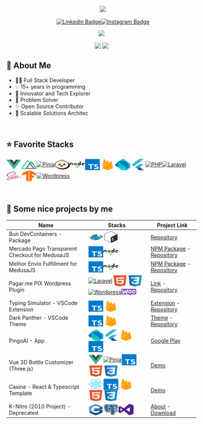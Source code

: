 <p id="header" align="center">
  <img src="https://media.giphy.com/media/M9gbBd9nbDrOTu1Mqx/giphy.gif" width="100"/>
</p>

<p id="buttons" align="center">
  <a href="https://www.linkedin.com/in/marcos-gomes-neto/"><img src="https://img.shields.io/badge/LinkedIn-blue?style=for-the-badge&logo=linkedin&logoColor=white" alt="LinkedIn Badge"/></a><a href="https://www.instagram.com/mgn.stack/"><img src="https://img.shields.io/badge/Instagram-E4405F?style=for-the-badge&logo=instagram&logoColor=white" alt="Instagram Badge"/></a>
</p>

<p align="center">
<img height="180em" src="http://github-profile-summary-cards.vercel.app/api/cards/profile-details?username=marcosgomesneto&theme=github_dark"/>
</p>

<p align="center">
    <img height="180em" src="https://github-readme-stats.vercel.app/api?username=marcosgomesneto&show_icons=true&theme=dracula&include_all_commits=true&count_private=true"/>
  <img height="180em" src="https://github-readme-stats.vercel.app/api/top-langs/?username=wallycoding&layout=compact&langs_count=10&theme=dracula"/>
</p>

## 📖 About Me

- 👨‍💻 Full Stack Developer
- 💡 15+ years in programming
- 🚀 Innovator and Tech Explorer
- 🔧 Problem Solver
- ✨ Open Source Contributor
- 📐 Scalable Solutions Architec

<br>

## ⭐ Favorite Stacks

<a href="https://vuejs.org/" rel="nofollow" ><img align="center" alt="VueJS" height="30" width="40" src="https://raw.githubusercontent.com/devicons/devicon/master/icons/vuejs/vuejs-original.svg" style="max-width: 100%;"></a><a href="https://nuxt.com/" rel="nofollow" ><img align="center" alt="NuxtJS" height="30" width="40" src="https://raw.githubusercontent.com/devicons/devicon/master/icons/nuxtjs/nuxtjs-original.svg" style="max-width: 100%;"></a><a href="https://pinia.vuejs.org/" rel="nofollow" ><img align="center" alt="Pinia" height="30" width="40" src="https://pinia.vuejs.org/logo.svg" style="max-width: 100%;"></a><a href="https://bun.sh/" rel="nofollow" ><img align="center" alt="Bun Runtime" height="30" width="40" src="https://raw.githubusercontent.com/devicons/devicon/master/icons/bun/bun-original.svg" style="max-width: 100%;"></a><a href="https://nodejs.org/" rel="nofollow" ><img align="center" alt="Node.js" height="30" width="40" src="https://raw.githubusercontent.com/devicons/devicon/master/icons/nodejs/nodejs-original-wordmark.svg" style="max-width: 100%;"></a><a href="https://www.typescriptlang.org/" rel="nofollow" ><img align="center" alt="TypeScript" height="30" width="40" src="https://raw.githubusercontent.com/devicons/devicon/master/icons/typescript/typescript-original.svg" style="max-width: 100%;"></a><a href="https://firebase.google.com/" rel="nofollow"><img align="center" alt="Firebase" height="30" width="40" src="https://raw.githubusercontent.com/devicons/devicon/master/icons/firebase/firebase-plain.svg"></a><a href="https://dart.dev/" rel="nofollow"><img align="center" alt="Dart" height="30" width="40" src="https://raw.githubusercontent.com/devicons/devicon/master/icons/dart/dart-original.svg" style="max-width: 100%;"></a><a href="https://flutter.dev/" rel="nofollow"><img align="center" alt="Flutter" height="30" width="40" src="https://raw.githubusercontent.com/devicons/devicon/master/icons/flutter/flutter-original.svg" style="max-width: 100%;"></a><a href="https://www.php.net/" rel="nofollow"><img align="center" alt="PHP" height="30" width="40" src="https://www.php.net/images/logos/new-php-logo.svg" style="max-width: 100%;"></a><a href="https://laravel.com/" rel="nofollow"><img align="center" alt="Laravel" height="30" width="40" src="https://laravel.com/img/logomark.min.svg" style="max-width: 100%;"></a><a href="https://sass-lang.com/" rel="nofollow"><img align="center" alt="SASS" height="30" width="40" src="https://raw.githubusercontent.com/devicons/devicon/master/icons/sass/sass-original.svg" style="max-width: 100%;"></a><a href="https://www.tensorflow.org/" rel="nofollow"><img align="center" alt="TensorFlow" height="30" width="40" src="https://raw.githubusercontent.com/devicons/devicon/master/icons/tensorflow/tensorflow-original.svg" style="max-width: 100%;"></a><a href="https://wordpress.org/" rel="nofollow"><img align="center" alt="Wordpress" height="30" width="40" src="https://upload.wikimedia.org/wikipedia/commons/0/09/Wordpress-Logo.svg" style="max-width: 100%;"></a>

<br>

## 🙌 Some nice projects by me

|Name|Stacks|Project Link|
|---|---|---|
|Bun DevContainers - Package|<a href="https://www.docker.com/" rel="nofollow" ><img align="center" alt="Docker" height="30" width="40" src="https://raw.githubusercontent.com/devicons/devicon/master/icons/docker/docker-original.svg" style="max-width: 100%;"></a><a href="https://www.linux.org/" rel="nofollow"><img align="center" alt="Bash" height="30" width="40" src="https://raw.githubusercontent.com/devicons/devicon/master/icons/bash/bash-original.svg"></a>|[Repository](https://github.com/marcosgomesneto/bun-devcontainers)|
|Mercado Pago Transparent Checkout for MedusaJS|<a href="https://www.typescriptlang.org/" rel="nofollow" ><img align="center" alt="TypeScript" height="30" width="40" src="https://raw.githubusercontent.com/devicons/devicon/master/icons/typescript/typescript-original.svg" style="max-width: 100%;"></a><a href="https://nodejs.org/" rel="nofollow" ><img align="center" alt="Node.js" height="30" width="40" src="https://raw.githubusercontent.com/devicons/devicon/master/icons/nodejs/nodejs-original-wordmark.svg" style="max-width: 100%;"></a>|[NPM Package](https://www.npmjs.com/package/@marcosgn/medusa-payment-mercadopago) - [Repository](https://github.com/marcosgomesneto/medusa-payment-mercadopago)|
|Melhor Envio Fulfillment for MedusaJS|<a href="https://www.typescriptlang.org/" rel="nofollow" ><img align="center" alt="TypeScript" height="30" width="40" src="https://raw.githubusercontent.com/devicons/devicon/master/icons/typescript/typescript-original.svg" style="max-width: 100%;"></a><a href="https://nodejs.org/" rel="nofollow" ><img align="center" alt="Node.js" height="30" width="40" src="https://raw.githubusercontent.com/devicons/devicon/master/icons/nodejs/nodejs-original-wordmark.svg" style="max-width: 100%;"></a>|[NPM Package](https://www.npmjs.com/package/@marcosgn/medusa-fulfillment-melhor-envio) - [Repository](https://github.com/marcosgomesneto/medusa-fulfillment-melhor-envio)|
|Pagar.me PIX Wordpress Plugin|<a href="https://www.php.net/" rel="nofollow"><img align="center" alt="Laravel" height="30" width="40" src="https://www.php.net/images/logos/new-php-logo.svg" style="max-width: 100%;"></a><a href="https://pt.wikipedia.org/wiki/HTML5" rel="nofollow"><img align="center" alt="HTML5" height="30" width="40" src="https://raw.githubusercontent.com/devicons/devicon/master/icons/html5/html5-original.svg"></a><a href="https://pt.wikipedia.org/wiki/CSS3" rel="nofollow"><img align="center" alt="CSS3" height="30" width="40" src="https://raw.githubusercontent.com/devicons/devicon/master/icons/css3/css3-original.svg"></a><a href="https://wordpress.org/" rel="nofollow"><img align="center" alt="Wordpress" height="30" width="40" src="https://upload.wikimedia.org/wikipedia/commons/0/09/Wordpress-Logo.svg" style="max-width: 100%;"></a><a href="https://woocommerce.com/" rel="nofollow"><img align="center" alt="Woocommerce" height="30" width="40" src="https://raw.githubusercontent.com/devicons/devicon/master/icons/woocommerce/woocommerce-original.svg" style="max-width: 100%;"></a>|[Link](https://wordpress.org/plugins/wc-pagarme-pix-payment/) - [Repository](https://github.com/marcosgomesneto/woocommerce-pagarme-pix-payment)|
|Typing Simulator - VSCode Extension|<a href="https://www.typescriptlang.org/" rel="nofollow" ><img align="center" alt="TypeScript" height="30" width="40" src="https://raw.githubusercontent.com/devicons/devicon/master/icons/typescript/typescript-original.svg" style="max-width: 100%;"></a><a href="https://firebase.google.com/" rel="nofollow"><img align="center" alt="Firebase" height="30" width="40" src="https://raw.githubusercontent.com/devicons/devicon/master/icons/firebase/firebase-plain.svg"></a>|[Extension](https://marketplace.visualstudio.com/items?itemName=marcos-gomes-neto.typing-simulator) - [Repository](https://github.com/marcosgomesneto/typing-simulator)|
|Dark Panther - VSCode Theme|<a href="https://www.typescriptlang.org/" rel="nofollow" ><img align="center" alt="TypeScript" height="30" width="40" src="https://raw.githubusercontent.com/devicons/devicon/master/icons/typescript/typescript-original.svg" style="max-width: 100%;"></a><a href="https://firebase.google.com/" rel="nofollow"><img align="center" alt="Firebase" height="30" width="40" src="https://raw.githubusercontent.com/devicons/devicon/master/icons/firebase/firebase-plain.svg"></a>|[Theme](https://marketplace.visualstudio.com/items?itemName=marcos-gomes-neto.dark-panther) - [Repository](https://github.com/marcosgomesneto/dark-panther)|
|PingoAI - App|<a href="https://dart.dev/" rel="nofollow"><img align="center" alt="Dart" height="30" width="40" src="https://raw.githubusercontent.com/devicons/devicon/master/icons/dart/dart-original.svg" style="max-width: 100%;"></a><a href="https://flutter.dev/" rel="nofollow"><img align="center" alt="Flutter" height="30" width="40" src="https://raw.githubusercontent.com/devicons/devicon/master/icons/flutter/flutter-original.svg" style="max-width: 100%;"></a><a href="https://firebase.google.com/" rel="nofollow"><img align="center" alt="Firebase" height="30" width="40" src="https://raw.githubusercontent.com/devicons/devicon/master/icons/firebase/firebase-plain.svg"></a><a href="https://www.typescriptlang.org/" rel="nofollow" ><img align="center" alt="TypeScript" height="30" width="40" src="https://raw.githubusercontent.com/devicons/devicon/master/icons/typescript/typescript-original.svg" style="max-width: 100%;"></a>|[Google Play](https://play.google.com/store/apps/details?id=io.infixs.pingoai)|
|Vue 3D Bottle Customizer (Three.js)|<a href="https://vuejs.org/" rel="nofollow" ><img align="center" alt="VueJS" height="30" width="40" src="https://raw.githubusercontent.com/devicons/devicon/master/icons/vuejs/vuejs-original.svg" style="max-width: 100%;"></a><a href="https://pinia.vuejs.org/" rel="nofollow" ><img align="center" alt="Pinia" height="30" width="40" src="https://pinia.vuejs.org/logo.svg" style="max-width: 100%;"></a><a href="https://www.typescriptlang.org/" rel="nofollow" ><img align="center" alt="TypeScript" height="30" width="40" src="https://raw.githubusercontent.com/devicons/devicon/master/icons/typescript/typescript-original.svg" style="max-width: 100%;"></a><a href="https://pt.wikipedia.org/wiki/HTML5" rel="nofollow"><img align="center" alt="HTML5" height="30" width="40" src="https://raw.githubusercontent.com/devicons/devicon/master/icons/html5/html5-original.svg"></a><a href="https://pt.wikipedia.org/wiki/CSS3" rel="nofollow"><img align="center" alt="CSS3" height="30" width="40" src="https://raw.githubusercontent.com/devicons/devicon/master/icons/css3/css3-original.svg"></a>|[Demo](https://bottle.marcosgomesneto.dev/)|
|Casine - React & Typescript Template|<a href="https://react.dev/" rel="nofollow" ><img align="center" alt="ReactJS" height="30" width="40" src="https://raw.githubusercontent.com/devicons/devicon/master/icons/react/react-original.svg" style="max-width: 100%;"></a><a href="https://www.typescriptlang.org/" rel="nofollow" ><img align="center" alt="TypeScript" height="30" width="40" src="https://raw.githubusercontent.com/devicons/devicon/master/icons/typescript/typescript-original.svg" style="max-width: 100%;"></a><a href="https://firebase.google.com/" rel="nofollow"><img align="center" alt="Firebase" height="30" width="40" src="https://raw.githubusercontent.com/devicons/devicon/master/icons/firebase/firebase-plain.svg"></a><a href="https://pt.wikipedia.org/wiki/HTML5" rel="nofollow"><img align="center" alt="HTML5" height="30" width="40" src="https://raw.githubusercontent.com/devicons/devicon/master/icons/html5/html5-original.svg"></a><a href="https://pt.wikipedia.org/wiki/CSS3" rel="nofollow"><img align="center" alt="CSS3" height="30" width="40" src="https://raw.githubusercontent.com/devicons/devicon/master/icons/css3/css3-original.svg"></a>|[Demo](https://demos.infixs.io/casine-analytics-casino-admin-dashboard/landing)|
|K-Nitro (2010 Project) - Deprecated|<a href="https://cplusplus.com/" rel="nofollow"><img align="center" alt="C++" height="30" width="40" src="https://raw.githubusercontent.com/devicons/devicon/master/icons/cplusplus/cplusplus-original.svg" style="max-width: 100%;"></a><a href="https://www.postgresql.org/" rel="nofollow"><img align="center" alt="PostgreSQL" height="30" width="40" src="https://raw.githubusercontent.com/devicons/devicon/master/icons/postgresql/postgresql-original.svg" style="max-width: 100%;"></a><a href="https://visualstudio.microsoft.com/" rel="nofollow"><img align="center" alt="Visual Studio" height="30" width="40" src="https://raw.githubusercontent.com/devicons/devicon/master/icons/visualstudio/visualstudio-plain.svg" style="max-width: 100%;"></a>|[About](https://www.techtudo.com.br/tudo-sobre/k-nitro-net-5-1/) - [Download](https://k-lite-nitro.softonic.com.br/)|
